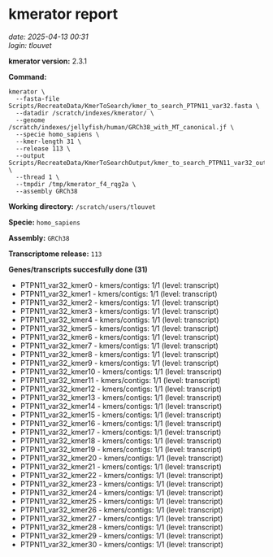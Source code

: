 # kmerator report
*date: 2025-04-13 00:31*  
*login: tlouvet*

**kmerator version:** 2.3.1

**Command:**

```
kmerator \
  --fasta-file Scripts/RecreateData/KmerToSearch/kmer_to_search_PTPN11_var32.fasta \
  --datadir /scratch/indexes/kmerator/ \
  --genome /scratch/indexes/jellyfish/human/GRCh38_with_MT_canonical.jf \
  --specie homo_sapiens \
  --kmer-length 31 \
  --release 113 \
  --output Scripts/RecreateData/KmerToSearchOutput/kmer_to_search_PTPN11_var32_output \
  --thread 1 \
  --tmpdir /tmp/kmerator_f4_rqg2a \
  --assembly GRCh38
```

**Working directory:** `/scratch/users/tlouvet`

**Specie:** `homo_sapiens`

**Assembly:** `GRCh38`

**Transcriptome release:** `113`

**Genes/transcripts succesfully done (31)**

- PTPN11_var32_kmer0 - kmers/contigs: 1/1 (level: transcript)
- PTPN11_var32_kmer1 - kmers/contigs: 1/1 (level: transcript)
- PTPN11_var32_kmer2 - kmers/contigs: 1/1 (level: transcript)
- PTPN11_var32_kmer3 - kmers/contigs: 1/1 (level: transcript)
- PTPN11_var32_kmer4 - kmers/contigs: 1/1 (level: transcript)
- PTPN11_var32_kmer5 - kmers/contigs: 1/1 (level: transcript)
- PTPN11_var32_kmer6 - kmers/contigs: 1/1 (level: transcript)
- PTPN11_var32_kmer7 - kmers/contigs: 1/1 (level: transcript)
- PTPN11_var32_kmer8 - kmers/contigs: 1/1 (level: transcript)
- PTPN11_var32_kmer9 - kmers/contigs: 1/1 (level: transcript)
- PTPN11_var32_kmer10 - kmers/contigs: 1/1 (level: transcript)
- PTPN11_var32_kmer11 - kmers/contigs: 1/1 (level: transcript)
- PTPN11_var32_kmer12 - kmers/contigs: 1/1 (level: transcript)
- PTPN11_var32_kmer13 - kmers/contigs: 1/1 (level: transcript)
- PTPN11_var32_kmer14 - kmers/contigs: 1/1 (level: transcript)
- PTPN11_var32_kmer15 - kmers/contigs: 1/1 (level: transcript)
- PTPN11_var32_kmer16 - kmers/contigs: 1/1 (level: transcript)
- PTPN11_var32_kmer17 - kmers/contigs: 1/1 (level: transcript)
- PTPN11_var32_kmer18 - kmers/contigs: 1/1 (level: transcript)
- PTPN11_var32_kmer19 - kmers/contigs: 1/1 (level: transcript)
- PTPN11_var32_kmer20 - kmers/contigs: 1/1 (level: transcript)
- PTPN11_var32_kmer21 - kmers/contigs: 1/1 (level: transcript)
- PTPN11_var32_kmer22 - kmers/contigs: 1/1 (level: transcript)
- PTPN11_var32_kmer23 - kmers/contigs: 1/1 (level: transcript)
- PTPN11_var32_kmer24 - kmers/contigs: 1/1 (level: transcript)
- PTPN11_var32_kmer25 - kmers/contigs: 1/1 (level: transcript)
- PTPN11_var32_kmer26 - kmers/contigs: 1/1 (level: transcript)
- PTPN11_var32_kmer27 - kmers/contigs: 1/1 (level: transcript)
- PTPN11_var32_kmer28 - kmers/contigs: 1/1 (level: transcript)
- PTPN11_var32_kmer29 - kmers/contigs: 1/1 (level: transcript)
- PTPN11_var32_kmer30 - kmers/contigs: 1/1 (level: transcript)
